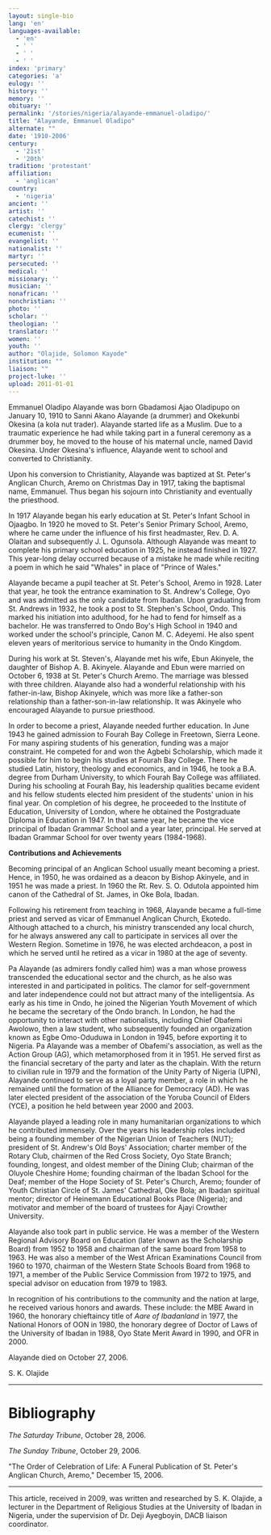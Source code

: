 ```yaml
---
layout: single-bio
lang: 'en'
languages-available:
  - 'en'
  - ' '
  - ' '
  - ' '
index: 'primary'
categories: 'a'
eulogy: ''
history: ''
memory: ''
obituary: ''
permalink: '/stories/nigeria/alayande-emmanuel-oladipo/'
title: "Alayande, Emmanuel Oladipo"
alternate: ""
date: '1910-2006'
century:
  - '21st'
  - '20th'
tradition: 'protestant'
affiliation:
  - 'anglican'
country:
  - 'nigeria'
ancient: ''
artist: ''
catechist: ''
clergy: 'clergy'
ecumenist: ''
evangelist: ''
nationalist: ''
martyr: ''
persecuted: ''
medical: ''
missionary: ''
musician: ''
nonafrican: ''
nonchristian: ''
photo: ''
scholar: ''
theologian: ''
translator: ''
women: ''
youth: ''
author: "Olajide, Solomon Kayode"
institution: ""
liaison: ""
project-luke: ''
upload: 2011-01-01
---
```




Emmanuel Oladipo Alayande was born Gbadamosi Ajao Oladipupo on January 10, 1910 to Sanni Akano Alayande (a drummer) and Okekunbi Okesina (a kola nut trader). Alayande started life as a Muslim. Due to a traumatic experience he had while taking part in a funeral ceremony as a drummer boy, he moved to the house of his maternal uncle, named David Okesina. Under Okesina's influence, Alayande went to school and converted to Christianity.

Upon his conversion to Christianity, Alayande was baptized at St. Peter's Anglican Church, Aremo on Christmas Day in 1917, taking the baptismal name, Emmanuel. Thus began his sojourn into Christianity and eventually the priesthood.

In 1917 Alayande began his early education at St. Peter's Infant School in Ojaagbo. In 1920 he moved to St. Peter's Senior Primary School, Aremo, where he came under the influence of his first headmaster, Rev. D. A. Olaitan and subsequently J. L. Ogunsola. Although Alayande was meant to complete his primary school education in 1925, he instead finished in 1927. This year-long delay occurred because of a mistake he made while reciting a poem in which he said "Whales" in place of "Prince of Wales."

Alayande became a pupil teacher at St. Peter's School, Aremo in 1928. Later that year, he took the entrance examination to St. Andrew's College, Oyo and was admitted as the only candidate from Ibadan. Upon graduating from St. Andrews in 1932, he took a post to St. Stephen's School, Ondo. This marked his initiation into adulthood, for he had to fend for himself as a bachelor. He was transferred to Ondo Boy's High School in 1940 and worked under the school's principle, Canon M. C. Adeyemi. He also spent eleven years of meritorious service to humanity in the Ondo Kingdom.

During his work at St. Steven's, Alayande met his wife, Ebun Akinyele, the daughter of Bishop A. B. Akinyele. Alayande and Ebun were married on October 6, 1938 at St. Peter's Church Aremo. The marriage was blessed with three children. Alayande also had a wonderful relationship with his father-in-law, Bishop Akinyele, which was more like a father-son relationship than a father-son-in-law relationship. It was Akinyele who encouraged Alayande to pursue priesthood.

In order to become a priest, Alayande needed further education. In June 1943 he gained admission to Fourah Bay College in Freetown, Sierra Leone. For many aspiring students of his generation, funding was a major constraint. He competed for and won the Agbebi Scholarship, which made it possible for him to begin his studies at Fourah Bay College. There he studied Latin, history, theology and economics, and in 1946, he took a B.A. degree from Durham University, to which Fourah Bay College was affiliated. During his schooling at Fourah Bay, his leadership qualities became evident and his fellow students elected him president of the students' union in his final year. On completion of his degree, he proceeded to the Institute of Education, University of London, where he obtained the Postgraduate Diploma in Education in 1947. In that same year, he became the vice principal of Ibadan Grammar School and a year later, principal. He served at Ibadan Grammar School for over twenty years (1984-1968).

**Contributions and Achievements**

Becoming principal of an Anglican School usually meant becoming a priest. Hence, in 1950, he was ordained as a deacon by Bishop Akinyele, and in 1951 he was made a priest. In 1960 the Rt. Rev. S. O. Odutola appointed him canon of the Cathedral of St. James, in Oke Bola, Ibadan.

Following his retirement from teaching in 1968, Alayande became a full-time priest and served as vicar of Emmanuel Anglican Church, Ekotedo. Although attached to a church, his ministry transcended any local church, for he always answered any call to participate in services all over the Western Region. Sometime in 1976, he was elected archdeacon, a post in which he served until he retired as a vicar in 1980 at the age of seventy.

Pa Alayande (as admirers fondly called him) was a man whose prowess transcended the educational sector and the church, as he also was interested in and participated in politics. The clamor for self-government and later independence could not but attract many of the intelligentsia. As early as his time in Ondo, he joined the Nigerian Youth Movement of which he became the secretary of the Ondo branch. In London, he had the opportunity to interact with other nationalists, including Chief Obafemi Awolowo, then a law student, who subsequently founded an organization known as Egbe Omo-Oduduwa in London in 1945, before exporting it to Nigeria. Pa Alayande was a member of Obafemi's association, as well as the Action Group (AG), which metamorphosed from it in 1951. He served first as the financial secretary of the party and later as the chaplain. With the return to civilian rule in 1979 and the formation of the Unity Party of Nigeria (UPN), Alayande continued to serve as a loyal party member, a role in which he remained until the formation of the Alliance for Democracy (AD). He was later elected president of the association of the Yoruba Council of Elders (YCE), a position he held between year 2000 and 2003.

Alayande played a leading role in many humanitarian organizations to which he contributed immensely. Over the years his leadership roles included being a founding member of the Nigerian Union of Teachers (NUT);  president of St. Andrew's Old Boys' Association; charter member of the Rotary Club, chairmen of the Red Cross Society, Oyo State Branch; founding, longest, and oldest member of the Dining Club; chairman of the Oluyole Cheshire Home; founding chairman of the Ibadan School for the Deaf; member of the Hope Society of St. Peter's Church, Aremo; founder of Youth Christian Circle of St. James' Cathedral, Oke Bola; an Ibadan spiritual mentor; director of Heinemann Educational Books Place (Nigeria); and motivator and member of the board of trustees for Ajayi Crowther University.

Alayande also took part in public service. He was a member of the Western Regional Advisory Board on Education (later known as the Scholarship Board) from  1952 to 1958 and chairman of the same board from 1958 to 1963. He was also a member of the West African Examinations Council from 1960 to 1970, chairman of the Western State Schools Board from 1968 to 1971, a member of the Public Service Commission from 1972 to 1975, and special advisor on education from 1979 to 1983.

In recognition of his contributions to the community and the nation at large, he received various honors and awards. These include: the MBE Award in 1960, the honorary chieftaincy title of *Aare of Ibadanland* in 1977, the National Honors of OON in 1980, the honorary degree of Doctor of Laws of the University of Ibadan in 1988, Oyo State Merit Award in 1990, and OFR in 2000.

Alayande died on October 27, 2006.

S. K. Olajide

---

# Bibliography

*The Saturday Tribune*, October 28, 2006.

*The Sunday Tribune*, October 29, 2006.

"The Order of Celebration of Life: A Funeral Publication of St. Peter's Anglican Church, Aremo," December 15, 2006.

---

This article, received in 2009, was written and researched by S. K. Olajide, a lecturer in the Department of Religious Studies at the University of Ibadan in Nigeria, under the supervision of Dr. Deji Ayegboyin, DACB liaison coordinator.

